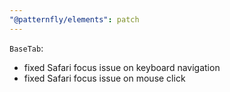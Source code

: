 ```yaml
---
"@patternfly/elements": patch
---
```


`BaseTab`: 
 - fixed Safari focus issue on keyboard navigation
 - fixed Safari focus issue on mouse click
